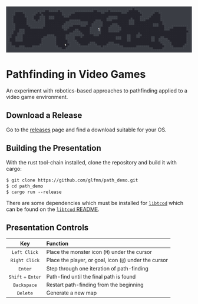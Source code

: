 ![Visual demonstration](img/path_demo.gif)

# Pathfinding in Video Games

An experiment with robotics-based approaches to pathfinding applied to a video game environment.

## Download a Release

Go to the [releases][releases] page and find a download suitable for your OS.

## Building the Presentation

With the rust tool-chain installed, clone the repository and build it with
cargo:

```
$ git clone https://github.com/glfmn/path_demo.git
$ cd path_demo
$ cargo run --release
```

There are some dependencies which must be installed for [`libtcod`] which can be found on the [`libtcod` README][dependencies].

## Presentation Controls

| Key               | Function                                               |
|:-----------------:|:-------------------------------------------------------|
| `Left Click`      | Place the monster icon (`M`) under the cursor          |
| `Right Click`     | Place the player, or goal, icon (`@`) under the cursor |
| `Enter`           | Step through one iteration of path-finding             |
| `Shift` + `Enter` | Path-find until the final path is found                |
| `Backspace`       | Restart path-finding from the beginning                |
| `Delete`          | Generate a new map                                     |

[`libtcod`]: https://github.com/tomassedovic/tcod-rs
[dependencies]: https://github.com/tomassedovic/tcod-rs/blob/master/README.md#how-to-use-this
[releases]: https://github.com/glfmn/path_demo/releases
